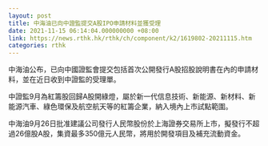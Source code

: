 ```yaml
---
layout: post
title: 中海油已向中證監提交A股IPO申請材料並獲受理
date: 2021-11-15 06:14:04.000000000 +08:00
link: https://news.rthk.hk/rthk/ch/component/k2/1619802-20211115.htm
categories: rthk
---
```


中海油公布，已向中國證監會提交包括首次公開發行A股招股說明書在內的申請材料，並在近日收到中證監的受理單。

中證監9月為紅籌股回歸A股開綠燈，屬於新一代信息技術、新能源、新材料、新能源汽車、綠色環保及航空航天等的紅籌企業，納入境內上市試點範圍。

中海油9月26日批准建議公司發行人民幣股份於上海證券交易所上市，擬發行不超過26億股A股，集資最多350億元人民幣，將用於開發項目及補充流動資金。

